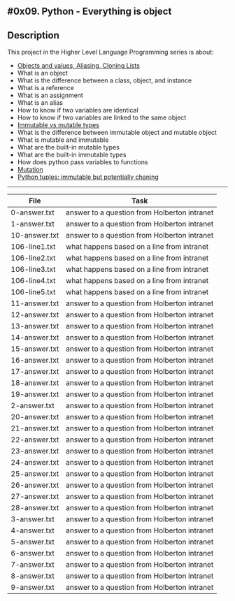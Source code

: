 #0x09. Python - Everything is object
---
## Description

This project in the Higher Level Language Programming series is about:

* [Objects and values, Aliasing, Cloning Lists](http://www.openbookproject.net/thinkcs/python/english2e/ch09.html#objects-and-values)
* What is an object
* What is the difference between a class, object, and instance
* What is a reference
* What is an assignment
* What is an alias
* How to know if two variables are identical
* How to know if two variables are linked to the same object
* [Immutable vs mutable types](https://stackoverflow.com/questions/8056130/immutable-vs-mutable-types)
* What is the difference between immutable object and mutable object
* What is mutable and immutable
* What are the built-in mutable types
* What are the built-in immutable types
* How does python pass variables to functions
* [Mutation](http://composingprograms.com/pages/24-mutable-data.html#sequence-objects)
* [Python tuples: immutable but potentially chaning](http://radar.oreilly.com/2014/10/python-tuples-immutable-but-potentially-changing.html)

---
File | Task
---|---
0-answer.txt | answer to a question from Holberton intranet
1-answer.txt | answer to a question from Holberton intranet
10-answer.txt | answer to a question from Holberton intranet
106-line1.txt | what happens based on a line from intranet
106-line2.txt | what happens based on a line from intranet
106-line3.txt | what happens based on a line from intranet
106-line4.txt | what happens based on a line from intranet
106-line5.txt | what happens based on a line from intranet
11-answer.txt | answer to a question from Holberton intranet
12-answer.txt | answer to a question from Holberton intranet
13-answer.txt | answer to a question from Holberton intranet
14-answer.txt | answer to a question from Holberton intranet
15-answer.txt | answer to a question from Holberton intranet
16-answer.txt | answer to a question from Holberton intranet
17-answer.txt | answer to a question from Holberton intranet
18-answer.txt | answer to a question from Holberton intranet
19-answer.txt | answer to a question from Holberton intranet
2-answer.txt | answer to a question from Holberton intranet
20-answer.txt | answer to a question from Holberton intranet
21-answer.txt | answer to a question from Holberton intranet
22-answer.txt | answer to a question from Holberton intranet
23-answer.txt | answer to a question from Holberton intranet
24-answer.txt | answer to a question from Holberton intranet
25-answer.txt | answer to a question from Holberton intranet
26-answer.txt | answer to a question from Holberton intranet
27-answer.txt | answer to a question from Holberton intranet
28-answer.txt | answer to a question from Holberton intranet
3-answer.txt | answer to a question from Holberton intranet
4-answer.txt | answer to a question from Holberton intranet
5-answer.txt | answer to a question from Holberton intranet
6-answer.txt | answer to a question from Holberton intranet
7-answer.txt | answer to a question from Holberton intranet
8-answer.txt | answer to a question from Holberton intranet
9-answer.txt | answer to a question from Holberton intranet

